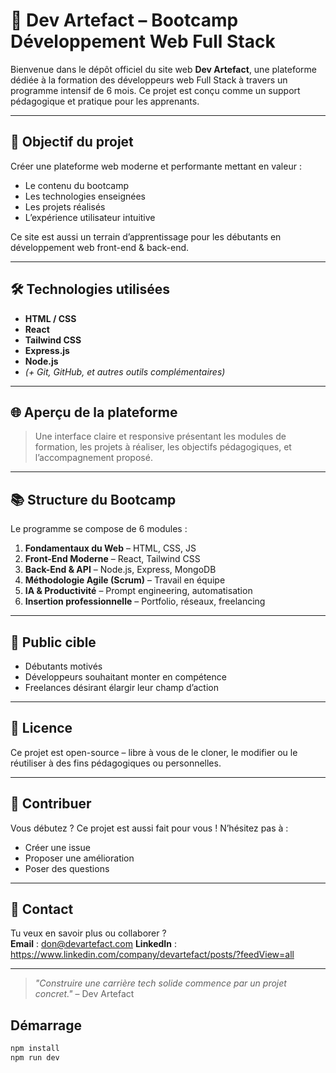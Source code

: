 # 🚀 Dev Artefact – Bootcamp Développement Web Full Stack

Bienvenue dans le dépôt officiel du site web **Dev Artefact**, une plateforme dédiée à la formation des développeurs web Full Stack à travers un programme intensif de 6 mois. Ce projet est conçu comme un support pédagogique et pratique pour les apprenants.

---

## 🎯 Objectif du projet

Créer une plateforme web moderne et performante mettant en valeur :

- Le contenu du bootcamp
- Les technologies enseignées
- Les projets réalisés
- L’expérience utilisateur intuitive

Ce site est aussi un terrain d’apprentissage pour les débutants en développement web front-end & back-end.

---

## 🛠️ Technologies utilisées

- **HTML / CSS**
- **React**
- **Tailwind CSS**
- **Express.js**
- **Node.js**
- _(+ Git, GitHub, et autres outils complémentaires)_

---

## 🌐 Aperçu de la plateforme

> Une interface claire et responsive présentant les modules de formation, les projets à réaliser, les objectifs pédagogiques, et l’accompagnement proposé.

---

## 📚 Structure du Bootcamp

Le programme se compose de 6 modules :

1. **Fondamentaux du Web** – HTML, CSS, JS
2. **Front-End Moderne** – React, Tailwind CSS
3. **Back-End & API** – Node.js, Express, MongoDB
4. **Méthodologie Agile (Scrum)** – Travail en équipe
5. **IA & Productivité** – Prompt engineering, automatisation
6. **Insertion professionnelle** – Portfolio, réseaux, freelancing

---

## 🧠 Public cible

- Débutants motivés
- Développeurs souhaitant monter en compétence
- Freelances désirant élargir leur champ d’action

---

## 📜 Licence

Ce projet est open-source – libre à vous de le cloner, le modifier ou le réutiliser à des fins pédagogiques ou personnelles.

---

## 🤝 Contribuer

Vous débutez ? Ce projet est aussi fait pour vous ! N’hésitez pas à :

- Créer une issue
- Proposer une amélioration
- Poser des questions

---

## 📩 Contact

Tu veux en savoir plus ou collaborer ?  
**Email** : don@devartefact.com
**LinkedIn** : https://www.linkedin.com/company/devartefact/posts/?feedView=all

---

> _"Construire une carrière tech solide commence par un projet concret."_ – Dev Artefact

## Démarrage

```bash
npm install
npm run dev
```
